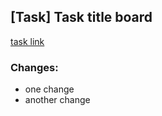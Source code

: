 ## [Task] Task title board

[task link](https://dev.azure.com/doocacom/Platform/_sprints/taskboard/squad-storefront/Platform/storefront/sprint%2012?workitem=6652)

### Changes:

- one change
- another change
